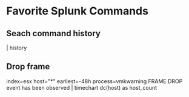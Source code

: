 #	Favorite Splunk Commands

##	Seach command history
| history 

##	Drop frame
index=esx host="*" earliest=-48h process=vmkwarning FRAME DROP event has been observed | timechart dc(host) as host_count